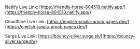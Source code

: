 Netlify Live Link: [https://friendly-horse-804510.netlify.app/](https://friendly-horse-804510.netlify.app/)

Cloudflare Live Link: [https://english-janala-arnob.pages.dev/](https://english-janala-arnob.pages.dev/)

Surge Live Link: [https://bouncy-silver.surge.sh/](https://bouncy-silver.surge.sh/)